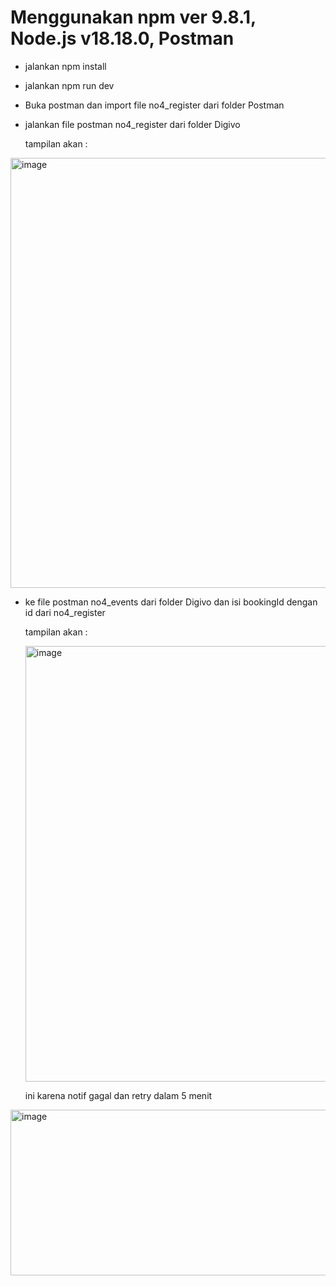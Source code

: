 # Menggunakan npm ver 9.8.1, Node.js v18.18.0, Postman

- jalankan npm install

- jalankan npm run dev

- Buka postman dan import file no4_register dari folder Postman

- jalankan file postman no4_register dari folder Digivo

  tampilan akan :

<img width="1100" height="688" alt="image" src="https://github.com/user-attachments/assets/c2c58375-a204-428b-bb68-2641f6e171a6" />

- ke file postman no4_events dari folder Digivo dan isi bookingId dengan id dari no4_register

  tampilan akan :

  <img width="1050" height="697" alt="image" src="https://github.com/user-attachments/assets/9eaa267c-5014-4b35-806e-1de0b1c87b7b" />
 
  ini karena notif gagal dan retry dalam 5 menit 

<img width="1022" height="265" alt="image" src="https://github.com/user-attachments/assets/a16dcc0f-0581-48b8-94dc-98b37e87fcb0" />

